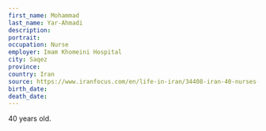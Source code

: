 ```yaml
---
first_name: Mohammad
last_name: Yar-Ahmadi
description: 
portrait: 
occupation: Nurse
employer: Imam Khomeini Hospital
city: Saqez
province: 
country: Iran
source: https://www.iranfocus.com/en/life-in-iran/34408-iran-40-nurses-tested-positive-of-coronavirus-in-a-small-city
birth_date: 
death_date: 
---
```


40 years old.